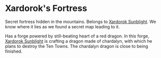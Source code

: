 # Xardorok's Fortress

Secret fortress hidden in the mountains. Belongs to [Xardorok Sunblight](../People/Xardorok%20Sunblight.md). We know where it lies as we found a secret map leading to it.

Has a forge powered by still-beating heart of a red dragon. In this forge, [Xardorok Sunblight](../People/Xardorok%20Sunblight.md) is crafting a dragon made of chardalyn, with which he plans to destroy the Ten Towns. The chardalyn dragon is close to being finished.
